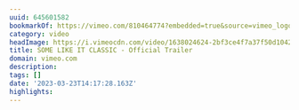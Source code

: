 ```yaml
---
uuid: 645601582
bookmarkOf: https://vimeo.com/810464774?embedded=true&source=vimeo_logo&owner=2358518
category: video
headImage: https://i.vimeocdn.com/video/1638024624-2bf3ce4f7a37f50d10426f0e03439b9317e10c1aa7e5c87db08e389adc003dfa-d_295x166
title: SOME LIKE IT CLASSIC - Official Trailer
domain: vimeo.com
description: 
tags: []
date: '2023-03-23T14:17:28.163Z'
highlights: 
---
```




